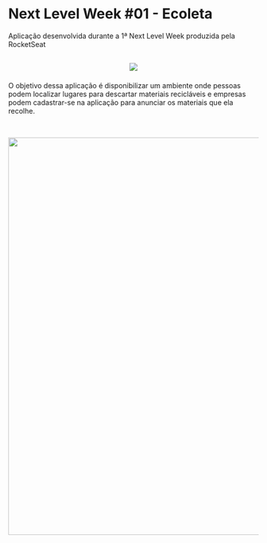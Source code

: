 # Next Level Week #01 - Ecoleta
Aplicação desenvolvida durante a 1ª Next Level Week produzida pela RocketSeat

<h2>
  <p align="center">
    <img src="https://user-images.githubusercontent.com/54601930/84848199-19219380-b029-11ea-9ad7-f771bf0f7e60.png">
  </p>
</h2>

<p>
  O objetivo dessa aplicação é disponibilizar um ambiente onde pessoas podem localizar lugares para descartar materiais recicláveis e empresas podem cadastrar-se na aplicação para anunciar os materiais que ela recolhe. 
</p>
<br />
<p align="center">
  <img src="https://user-images.githubusercontent.com/54601930/77370673-28ea4e00-6d40-11ea-9fb6-bdf6f31be9d6.png" width="800px">
</p>
